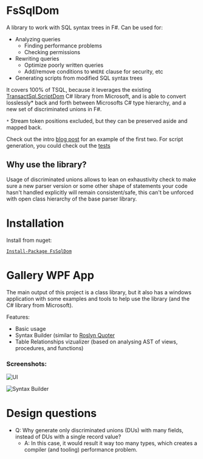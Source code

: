 # FsSqlDom

A library to work with SQL syntax trees in F#. Can be used for:

* Analyzing queries
  * Finding performance problems
  * Checking permissions
* Rewriting queries
  * Optimize poorly written queries
  * Add/remove conditions to `WHERE` clause for security, etc
* Generating scripts from modified SQL syntax trees

It covers 100% of TSQL, because it leverages the existing [TransactSql.ScriptDom](https://msdn.microsoft.com/en-us/library/microsoft.sqlserver.transactsql.scriptdom.aspx) C# library from Microsoft, and is able to convert losslessly* back and forth between Microsofts C# type hierarchy, and a new set of discriminated unions in F#.

`*` Stream token positions excluded, but they can be preserved aside and mapped back.

Check out the intro [blog post](https://gist.github.com/isaksky/f8c4881bf93c7e57115439af07722ecc) for an example of the first two. For script generation, you could check out the [tests](https://github.com/isaksky/FsSqlDom/blob/4e55f420edf637cef8763fa08b16a35674c4ee23/tests/FsSqlDom.Tests/SqlGenerationTests.fs#L52-L58)

## Why use the library?

Usage of discriminated unions allows to lean on exhaustivity check to make sure a new parser version or some other shape of statements your code hasn't handled explicitly will remain consistent/safe, this can't be unforced with open class hierarchy of the base parser library.

# Installation

Install from nuget:

[`Install-Package FsSqlDom`](https://www.nuget.org/packages/FsSqlDom/)

# Gallery WPF App

The main output of this project is a class library, but it also has a windows application with some examples and tools to help use the library (and the C# library from Microsoft).

Features:

- Basic usage
- Syntax Builder (similar to [Roslyn Quoter](http://roslynquoter.azurewebsites.net/)
- Table Relationships vizualizer (based on analysing AST of views, procedures, and functions)

### Screenshots:

![UI](https://raw.githubusercontent.com/isaksky/FsSqlDom/master/docs/files/img/gallery.png)

![Syntax Builder](https://raw.githubusercontent.com/isaksky/FsSqlDom/master/docs/files/img/syntax_view.png)

# Design questions

* Q: Why generate only discriminated unions (DUs) with many fields, instead of DUs with a single record value?
  * A: In this case, it would result it way too many types, which creates a compiler (and tooling) performance problem.
